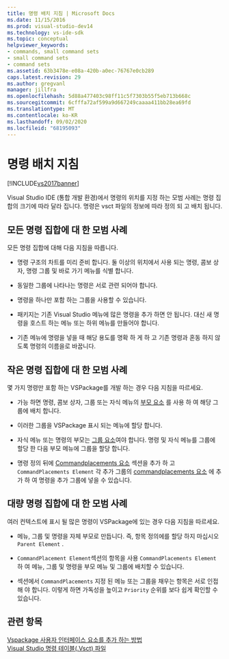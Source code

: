 ```yaml
---
title: 명령 배치 지침 | Microsoft Docs
ms.date: 11/15/2016
ms.prod: visual-studio-dev14
ms.technology: vs-ide-sdk
ms.topic: conceptual
helpviewer_keywords:
- commands, small command sets
- small command sets
- command sets
ms.assetid: 63b3478e-e08a-420b-a0ec-76767e0cb289
caps.latest.revision: 29
ms.author: gregvanl
manager: jillfra
ms.openlocfilehash: 5d88a477403c98ff11c5f7303b55f5eb713b668c
ms.sourcegitcommit: 6cfffa72af599a9d667249caaaa411bb28ea69fd
ms.translationtype: MT
ms.contentlocale: ko-KR
ms.lasthandoff: 09/02/2020
ms.locfileid: "68195093"
---
```

# <a name="command-placement-guidelines"></a>명령 배치 지침
[!INCLUDE[vs2017banner](../../includes/vs2017banner.md)]

Visual Studio IDE (통합 개발 환경)에서 명령의 위치를 지정 하는 모범 사례는 명령 집합의 크기에 따라 달라 집니다. 명령은 vsct 파일의 정보에 따라 정의 되 고 배치 됩니다.  
  
## <a name="best-practices-for-all-command-sets"></a>모든 명령 집합에 대 한 모범 사례  
 모든 명령 집합에 대해 다음 지침을 따릅니다.  
  
- 명령 구조의 차트를 미리 준비 합니다. 둘 이상의 위치에서 사용 되는 명령, 콤보 상자, 명령 그룹 및 바로 가기 메뉴를 식별 합니다.  
  
- 동일한 그룹에 나타나는 명령은 서로 관련 되어야 합니다.  
  
- 명령을 하나만 포함 하는 그룹을 사용할 수 있습니다.  
  
- 패키지는 기존 Visual Studio 메뉴에 많은 명령을 추가 하면 안 됩니다. 대신 새 명령을 호스트 하는 메뉴 또는 하위 메뉴를 만들어야 합니다.  
  
- 기존 메뉴에 명령을 넣을 때 해당 용도를 명확 하 게 하 고 기존 명령과 혼동 하지 않도록 명령의 이름을로 바꿉니다.  
  
## <a name="best-practices-for-small-command-sets"></a>작은 명령 집합에 대 한 모범 사례  
 몇 가지 명령만 포함 하는 VSPackage를 개발 하는 경우 다음 지침을 따르세요.  
  
- 가능 하면 명령, 콤보 상자, 그룹 또는 자식 메뉴의 [부모 요소](../../extensibility/parent-element.md) 를 사용 하 여 해당 그룹에 배치 합니다.  
  
- 이러한 그룹을 VSPackage 표시 되는 메뉴에 할당 합니다.  
  
- 자식 메뉴 또는 명령의 부모는 [그룹 요소](../../extensibility/group-element.md)여야 합니다. 명령 및 자식 메뉴를 그룹에 할당 한 다음 부모 메뉴에 그룹을 할당 합니다.  
  
- 명령 정의 뒤에 [Commandplacements 요소](../../extensibility/commandplacements-element.md) 섹션을 추가 하 고 `CommandPlacements Element` 각 추가 그룹의 [commandplacements 요소](../../extensibility/commandplacement-element.md) 에 추가 하 여 명령을 추가 그룹에 넣을 수 있습니다.  
  
## <a name="best-practices-for-large-command-sets"></a>대량 명령 집합에 대 한 모범 사례  
 여러 컨텍스트에 표시 될 많은 명령이 VSPackage에 있는 경우 다음 지침을 따르세요.  
  
- 메뉴, 그룹 및 명령을 자체 부모로 만듭니다. 즉, 항목 정의에를 할당 하지 마십시오 `Parent Element` .  
  
- `CommandPlacement Element`섹션의 항목을 사용 `CommandPlacements Element` 하 여 메뉴, 그룹 및 명령을 부모 메뉴 및 그룹에 배치할 수 있습니다.  
  
- 섹션에서 `CommandPlacements` 지정 된 메뉴 또는 그룹을 채우는 항목은 서로 인접해 야 합니다. 이렇게 하면 가독성을 높이고 `Priority` 순위를 보다 쉽게 확인할 수 있습니다.  
  
## <a name="see-also"></a>관련 항목  
 [Vspackage 사용자 인터페이스 요소를 추가 하는 방법](../../extensibility/internals/how-vspackages-add-user-interface-elements.md)   
 [Visual Studio 명령 테이블(.Vsct) 파일](../../extensibility/internals/visual-studio-command-table-dot-vsct-files.md)
